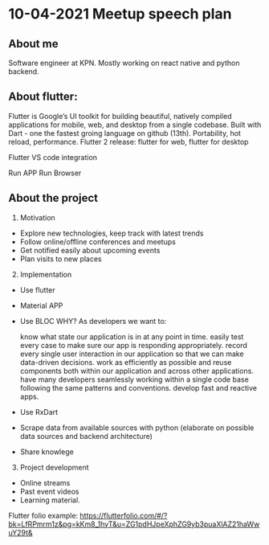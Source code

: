 # 10-04-2021 Meetup speech plan

## About me
Software engineer at KPN. Mostly working on react native and python backend.

## About flutter:
Flutter is Google’s UI toolkit for building beautiful, natively compiled applications for mobile, web, and desktop from a single codebase. 
Built with Dart - one the fastest groing language on github (13th). Portability, hot reload, performance.
Flutter 2 release: flutter for web, flutter for desktop

Flutter VS code integration

Run APP
Run Browser


## About the project
1. Motivation
- Explore new technologies, keep track with latest trends
- Follow online/offline conferences and meetups
- Get notified easily about upcoming events
- Plan visits to new places

2. Implementation
- Use flutter
- Material APP
- Use BLOC 
WHY? 
As developers we want to:

    know what state our application is in at any point in time.
    easily test every case to make sure our app is responding appropriately.
    record every single user interaction in our application so that we can make data-driven decisions.
    work as efficiently as possible and reuse components both within our application and across other applications.
    have many developers seamlessly working within a single code base following the same patterns and conventions.
    develop fast and reactive apps.

- Use RxDart
- Scrape data from available sources with python (elaborate on possible data sources and backend architecture)
- Share knowlege

3. Project development
- Online streams
- Past event videos
- Learning material.



Flutter folio example: https://flutterfolio.com/#/?bk=LfRPmrm1z&pg=kKm8_1hyT&u=ZG1pdHJpeXphZG9yb3puaXlAZ21haWwuY29t&



